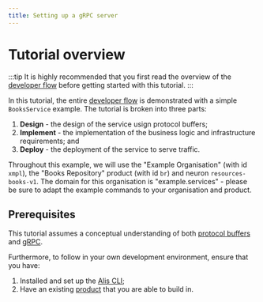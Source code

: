 ```yaml
---
title: Setting up a gRPC server
---
```


# Tutorial overview

:::tip
It is highly recommended that you first read the overview of the [developer flow](../../getting-started/developer-flow)
before getting started with this tutorial.
:::

In this tutorial, the entire [developer flow](../../getting-started/developer-flow) is demonstrated with a simple `BooksService` example.
The tutorial is broken into three parts:
1. **Design** - the design of the service usign protocol buffers;
2. **Implement** - the implementation of the business logic and infrastructure requirements; and
3. **Deploy** - the deployment of the service to serve traffic.

Throughout this example, we will use the "Example Organisation" (with id `xmpl`), the "Books Repository"
product (with id `br`) and neuron `resources-books-v1`. The domain for this organisation is "example.services" -
please be sure to adapt the example commands to your organisation and product.

## Prerequisites

This tutorial assumes a conceptual understanding of both [protocol buffers](/guides/references/core-technologies.html#grpc) and [gRPC](/guides/references/core-technologies.html#grpc).

Furthermore, to follow in your own development environment, ensure that you have:
1. Installed and set up the [Alis CLI](../../getting-started/command-line-interface);
2. Have an existing [product](/references/conceptual-framework.html#product) that you are able to build in.